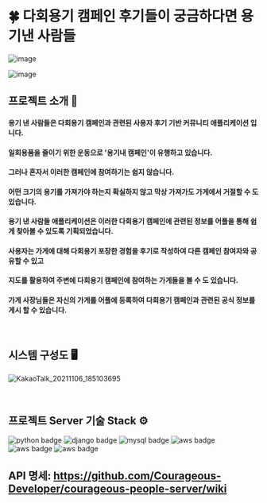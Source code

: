 # 🍀 다회용기 캠페인 후기들이 궁금하다면 용기낸 사람들
![image](https://user-images.githubusercontent.com/55770848/132479866-83b5d1e9-545e-43f4-8a4a-516c0b034aca.png)

![image](https://user-images.githubusercontent.com/55770848/132479981-ef1a9c51-3ec1-4b28-9efa-8d6b5395a3e8.png)



## 프로젝트 소개 🔎

#### 용기 낸 사람들은 다회용기 캠페인과 관련된 사용자 후기 기반 커뮤니티 애플리케이션 입니다.
#### 일회용품을 줄이기 위한 운동으로 '용기내 캠페인'이 유행하고 있습니다.
#### 그러나 혼자서 이러한 캠페인에 참여하기는 쉽지 않습니다.
#### 어떤 크기의 용기를 가져가야 하는지 확실하지 않고 막상 가져가도 가게에서 거절할 수 도 있습니다.

#### 용기 낸 사람들 애플리케이션은 이러한 다회용기 캠페인에 관련된 정보를 어플을 통해 쉽게 찾아볼 수 있도록 기획되었습니다.
#### 사용자는 가게에 대해 다회용기 포장한 경험을 후기로 작성하여 다른 캠페인 참여자와 공유할 수 있고
#### 지도를 활용하여 주변에 다회용기 캠페인에 참여하는 가게들을 볼 수 도 있습니다.
#### 가게 사장님들은 자신의 가게를 어플에 등록하여 다회용기 캠페인과 관련된 공식 정보를 게시 할 수 있습니다.

<br/>

## 시스템 구성도 🖥️
![KakaoTalk_20211106_185103695](https://user-images.githubusercontent.com/55652627/140609866-bcad0030-ddbf-43fb-8b86-308a8ce00ce7.png)

<br/>

## 프로젝트 Server 기술 Stack ⚙️
![python badge](https://img.shields.io/badge/Python-v3.8-4479A1?style=flat-square&logo=Python&logoColor=white)
![django badge](https://img.shields.io/badge/Django-092E20?style=flat-square&logo=Django&logoColor=white)
![mysql badge](http://img.shields.io/badge/MySQL-v8.0.21-4479A1?style=flat-square&logo=MySQL&logoColor=white)
![aws badge](http://img.shields.io/badge/AWS-EC2-FF9900?style=flat-square&logo=AmazonAWS&logoColor=white)
![aws badge](http://img.shields.io/badge/AWS-RDS-blue?style=flat-square&logo=AmazonAWS&logoColor=white)
![aws badge](http://img.shields.io/badge/AWS-S3-red?style=flat-square&logo=AmazonAWS&logoColor=white)


## API 명세: https://github.com/Courageous-Developer/courageous-people-server/wiki

